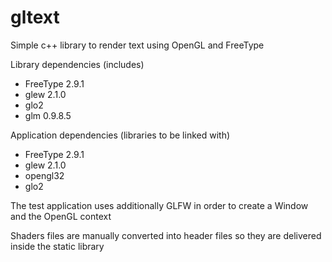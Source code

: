 # gltext
Simple c++ library to render text using OpenGL and FreeType

Library dependencies (includes)
  * FreeType 2.9.1
  * glew 2.1.0
  * glo2
  * glm 0.9.8.5

Application dependencies (libraries to be linked with)
  * FreeType 2.9.1
  * glew 2.1.0
  * opengl32
  * glo2

The test application uses additionally GLFW in order to create a Window and the OpenGL context

Shaders files are manually converted into header files so they are delivered inside the static library
